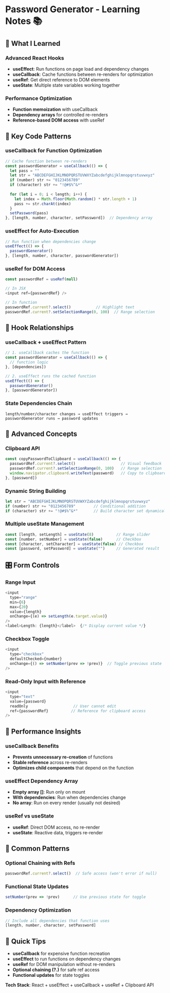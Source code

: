 # Password Generator - Learning Notes 📚

## 🎯 What I Learned

### **Advanced React Hooks**
- **useEffect**: Run functions on page load and dependency changes
- **useCallback**: Cache functions between re-renders for optimization
- **useRef**: Get direct reference to DOM elements
- **useState**: Multiple state variables working together

### **Performance Optimization**
- **Function memoization** with useCallback
- **Dependency arrays** for controlled re-renders
- **Reference-based DOM access** with useRef

## 🔧 Key Code Patterns

### **useCallback for Function Optimization**
```javascript
// Cache function between re-renders
const passwordGenerator = useCallback(() => {
  let pass = ""
  let str = "ABCDEFGHIJKLMNOPQRSTUVWXYZabcdefghijklmnopqrstuvwxyz"
  if (number) str += "0123456789"
  if (character) str += "!@#$%^&*"
  
  for (let i = 0; i < length; i++) {
    let index = Math.floor(Math.random() * str.length + 1)
    pass += str.charAt(index)
  }
  setPassword(pass)
}, [length, number, character, setPassword])  // Dependency array
```

### **useEffect for Auto-Execution**
```javascript
// Run function when dependencies change
useEffect(() => {
  passwordGenerator()
}, [length, number, character, passwordGenerator])
```

### **useRef for DOM Access**
```javascript
const passwordRef = useRef(null)

// In JSX
<input ref={passwordRef} />

// In function
passwordRef.current?.select()           // Highlight text
passwordRef.current?.setSelectionRange(0, 100)  // Range selection
```

## 📝 Hook Relationships

### **useCallback + useEffect Pattern**
```javascript
// 1. useCallback caches the function
const passwordGenerator = useCallback(() => {
  // function logic
}, [dependencies])

// 2. useEffect runs the cached function
useEffect(() => {
  passwordGenerator()
}, [passwordGenerator])
```

### **State Dependencies Chain**
```
length/number/character changes → useEffect triggers → passwordGenerator runs → password updates
```

## 🧠 Advanced Concepts

### **Clipboard API**
```javascript
const copyPasswordToClipboard = useCallback(() => {
  passwordRef.current?.select()                    // Visual feedback
  passwordRef.current?.setSelectionRange(0, 100)   // Range selection
  window.navigator.clipboard.writeText(password)   // Copy to clipboard
}, [password])
```

### **Dynamic String Building**
```javascript
let str = "ABCDEFGHIJKLMNOPQRSTUVWXYZabcdefghijklmnopqrstuvwxyz"
if (number) str += "0123456789"        // Conditional addition
if (character) str += "!@#$%^&*"       // Build character set dynamically
```

### **Multiple useState Management**
```javascript
const [length, setLength] = useState(8)          // Range slider
const [number, setNumber] = useState(false)      // Checkbox
const [character, setCharacter] = useState(false) // Checkbox  
const [password, setPassword] = useState("")     // Generated result
```

## 🎛️ Form Controls

### **Range Input**
```javascript
<input
  type="range"
  min={6}
  max={20}
  value={length}
  onChange={(e) => setLength(e.target.value)}
/>
<label>Length: {length}</label>  {/* Display current value */}
```

### **Checkbox Toggle**
```javascript
<input
  type="checkbox"
  defaultChecked={number}
  onChange={() => setNumber(prev => !prev)}  // Toggle previous state
/>
```

### **Read-Only Input with Reference**
```javascript
<input
  type="text"
  value={password}
  readOnly                    // User cannot edit
  ref={passwordRef}          // Reference for clipboard access
/>
```

## 🚀 Performance Insights

### **useCallback Benefits**
- **Prevents unnecessary re-creation** of functions
- **Stable reference** across re-renders
- **Optimizes child components** that depend on the function

### **useEffect Dependency Array**
- **Empty array []**: Run only on mount
- **With dependencies**: Run when dependencies change
- **No array**: Run on every render (usually not desired)

### **useRef vs useState**
- **useRef**: Direct DOM access, no re-render
- **useState**: Reactive data, triggers re-render

## 🐛 Common Patterns

### **Optional Chaining with Refs**
```javascript
passwordRef.current?.select()  // Safe access (won't error if null)
```

### **Functional State Updates**
```javascript
setNumber(prev => !prev)      // Use previous state for toggle
```

### **Dependency Optimization**
```javascript
// Include all dependencies that function uses
[length, number, character, setPassword]
```

## 🚀 Quick Tips
- **useCallback** for expensive function recreation
- **useEffect** to run functions on dependency changes
- **useRef** for DOM manipulation without re-renders
- **Optional chaining (?.)** for safe ref access
- **Functional updates** for state toggles

**Tech Stack**: React + useEffect + useCallback + useRef + Clipboard API
